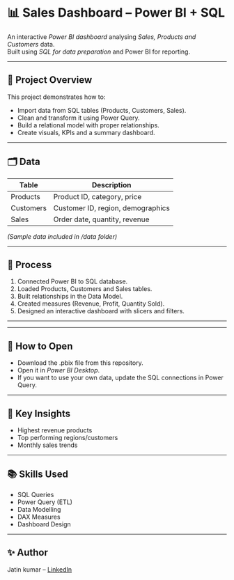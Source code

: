 # 📊 Sales Dashboard – Power BI + SQL

An interactive *Power BI dashboard* analysing *Sales, Products and Customers* data.  
Built using *SQL for data preparation* and Power BI for reporting.

---

## 📝 Project Overview
This project demonstrates how to:
- Import data from SQL tables (Products, Customers, Sales).
- Clean and transform it using Power Query.
- Build a relational model with proper relationships.
- Create visuals, KPIs and a summary dashboard.

---

## 🗂 Data
| Table | Description |
|-------|-------------|
| Products | Product ID, category, price |
| Customers | Customer ID, region, demographics |
| Sales | Order date, quantity, revenue |

*(Sample data included in /data folder)*

---

## 🔧 Process
1. Connected Power BI to SQL database.
2. Loaded Products, Customers and Sales tables.
3. Built relationships in the Data Model.
4. Created measures (Revenue, Profit, Quantity Sold).
5. Designed an interactive dashboard with slicers and filters.

---
---

## 🚀 How to Open
- Download the .pbix file from this repository.
- Open it in *Power BI Desktop*.
- If you want to use your own data, update the SQL connections in Power Query.

---

## 🧠 Key Insights
- Highest revenue products
- Top performing regions/customers
- Monthly sales trends

---

## 📚 Skills Used
- SQL Queries
- Power Query (ETL)
- Data Modelling
- DAX Measures
- Dashboard Design

---

## ✨ Author
Jatin kumar – [LinkedIn](https://www.linkedin.com/in/jatin-kumar-b45262328?utm_source=share&utm_campaign=share_via&utm_content=profile&utm_medium=android_app)
